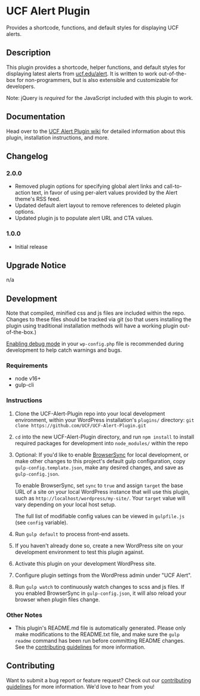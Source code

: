 # UCF Alert Plugin #

Provides a shortcode, functions, and default styles for displaying UCF alerts.


## Description ##

This plugin provides a shortcode, helper functions, and default styles for displaying latest alerts from [ucf.edu/alert](https://ucf.edu/alert).  It is written to work out-of-the-box for non-programmers, but is also extensible and customizable for developers.

Note: jQuery is *required* for the JavaScript included with this plugin to work.


## Documentation ##

Head over to the [UCF Alert Plugin wiki](https://github.com/UCF/UCF-Alert-Plugin/wiki) for detailed information about this plugin, installation instructions, and more.


## Changelog ##

### 2.0.0 ###
* Removed plugin options for specifying global alert links and call-to-action text, in favor of using per-alert values provided by the Alert theme's RSS feed.
* Updated default alert layout to remove references to deleted plugin options.
* Updated plugin js to populate alert URL and CTA values.

### 1.0.0 ###
* Initial release


## Upgrade Notice ##

n/a


## Development ##

Note that compiled, minified css and js files are included within the repo.  Changes to these files should be tracked via git (so that users installing the plugin using traditional installation methods will have a working plugin out-of-the-box.)

[Enabling debug mode](https://codex.wordpress.org/Debugging_in_WordPress) in your `wp-config.php` file is recommended during development to help catch warnings and bugs.

### Requirements ###
* node v16+
* gulp-cli

### Instructions ###
1. Clone the UCF-Alert-Plugin repo into your local development environment, within your WordPress installation's `plugins/` directory: `git clone https://github.com/UCF/UCF-Alert-Plugin.git`
2. `cd` into the new UCF-Alert-Plugin directory, and run `npm install` to install required packages for development into `node_modules/` within the repo
3. Optional: If you'd like to enable [BrowserSync](https://browsersync.io) for local development, or make other changes to this project's default gulp configuration, copy `gulp-config.template.json`, make any desired changes, and save as `gulp-config.json`.

    To enable BrowserSync, set `sync` to `true` and assign `target` the base URL of a site on your local WordPress instance that will use this plugin, such as `http://localhost/wordpress/my-site/`.  Your `target` value will vary depending on your local host setup.

    The full list of modifiable config values can be viewed in `gulpfile.js` (see `config` variable).
3. Run `gulp default` to process front-end assets.
4. If you haven't already done so, create a new WordPress site on your development environment to test this plugin against.
5. Activate this plugin on your development WordPress site.
6. Configure plugin settings from the WordPress admin under "UCF Alert".
7. Run `gulp watch` to continuously watch changes to scss and js files.  If you enabled BrowserSync in `gulp-config.json`, it will also reload your browser when plugin files change.

### Other Notes ###
* This plugin's README.md file is automatically generated. Please only make modifications to the README.txt file, and make sure the `gulp readme` command has been run before committing README changes.  See the [contributing guidelines](https://github.com/UCF/UCF-Alert-Plugin/blob/master/CONTRIBUTING.md) for more information.


## Contributing ##

Want to submit a bug report or feature request?  Check out our [contributing guidelines](https://github.com/UCF/UCF-Alert-Plugin/blob/master/CONTRIBUTING.md) for more information.  We'd love to hear from you!
